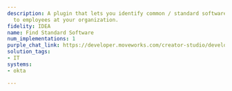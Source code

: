```yaml
---
description: A plugin that lets you identify common / standard software available
  to employees at your organization.
fidelity: IDEA
name: Find Standard Software
num_implementations: 1
purple_chat_link: https://developer.moveworks.com/creator-studio/developer-tools/purple-chat-builder/?workspace=%7B%22title%22%3A%22My+Workspace%22%2C%22botSettings%22%3A%7B%7D%2C%22mocks%22%3A%5B%7B%22id%22%3A6991%2C%22title%22%3A%22Mock+1%22%2C%22transcript%22%3A%7B%22settings%22%3A%7B%22colorStyle%22%3A%22LIGHT%22%2C%22startTime%22%3A%2211%3A43+AM%22%2C%22defaultPerson%22%3A%22GWEN%22%2C%22editable%22%3Atrue%7D%2C%22messages%22%3A%5B%7B%22from%22%3A%22USER%22%2C%22text%22%3A%22What+software+do+employees+have+access+to+for+project+management%3F%22%7D%2C%7B%22from%22%3A%22ANNOTATION%22%2C%22text%22%3A%22%3Cp%3E%E2%9C%85+Working+on+%3Cb%3EProject+Management+Software%3C%2Fb%3E%3Cbr%3E%E2%8F%B3+Calling+Plugin+%3Cb%3EFind+Standard+Software%3C%2Fb%3E%3C%2Fp%3E%22%7D%2C%7B%22from%22%3A%22BOT%22%2C%22text%22%3A%22Employees+have+access+to+the+following+project+management+software%3A%3Cbr%3E-+%3Cb%3EJira%3C%2Fb%3E%3Cbr%3E-+%3Cb%3EAsana%3C%2Fb%3E%3Cbr%3E-+%3Cb%3ETrello%3C%2Fb%3E%3Cbr%3EWould+you+like+to+begin+the+process+to+get+access+to+any+of+these%3F%22%2C%22cards%22%3A%5B%7B%22buttons%22%3A%5B%7B%22style%22%3A%22PRIMARY%22%2C%22text%22%3A%22Access+Jira%22%7D%2C%7B%22text%22%3A%22Access+Asana%22%7D%2C%7B%22text%22%3A%22Access+Trello%22%7D%2C%7B%22text%22%3A%22No%2C+thank+you%22%7D%5D%7D%5D%7D%5D%7D%7D%5D%7D
solution_tags:
- IT
systems:
- okta

---
```

